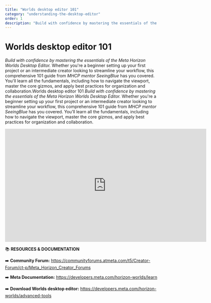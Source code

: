 ```yaml
---
title: "Worlds desktop editor 101"
category: "understanding-the-desktop-editor"
order: 1
description: "Build with confidence by mastering the essentials of the Meta Horizon Worlds Desktop Editor"
---
```


# Worlds desktop editor 101
*Build with confidence by mastering the essentials of the Meta Horizon Worlds Desktop Editor.* Whether you're a beginner setting up your first project or an intermediate creator looking to streamline your workflow, this comprehensive 101 guide from *MHCP mentor SeeingBlue* has you covered. You'll learn all the fundamentals, including how to navigate the viewport, master the core gizmos, and apply best practices for organization and collaboration.Worlds desktop editor 101
*Build with confidence by mastering the essentials of the Meta Horizon Worlds Desktop Editor.* Whether you're a beginner setting up your first project or an intermediate creator looking to streamline your workflow, this comprehensive 101 guide from *MHCP mentor SeeingBlue* has you covered. You’ll learn all the fundamentals, including how to navigate the viewport, master the core gizmos, and apply best practices for organization and collaboration.

<iframe width="665" height="374" src="https://www.youtube.com/embed/QiAT8aGrdyo" title="Worlds Desktop Editor 101" frameborder="0" allow="accelerometer; autoplay; clipboard-write; encrypted-media; gyroscope; picture-in-picture; web-share" referrerpolicy="strict-origin-when-cross-origin" allowfullscreen></iframe>

📚 **RESOURCES & DOCUMENTATION**

➡️ **Community Forum:** https://communityforums.atmeta.com/t5/Creator-Forum/ct-p/Meta_Horizon_Creator_Forums

➡️ **Meta Documentation:** https://developers.meta.com/horizon-worlds/learn

➡️ **Download Worlds desktop editor:** https://developers.meta.com/horizon-worlds/advanced-tools